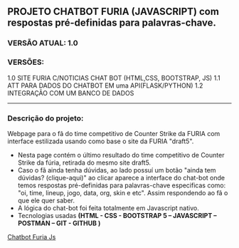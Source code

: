 
## PROJETO CHATBOT FURIA (JAVASCRIPT) com respostas pré-definidas para palavras-chave.
### VERSÃO ATUAL: 1.0
      
### VERSÕES: 
1.0 SITE FURIA C/NOTICIAS CHAT BOT (HTML,CSS, BOOTSTRAP, JS)
1.1 ATT PARA DADOS DO CHATBOT EM uma API(FLASK/PYTHON)
1.2 INTEGRAÇÃO COM UM BANCO DE DADOS
<hr> 

### Descrição do projeto:
Webpage para o fã do time competitivo de Counter Strike da FURIA com interface estilizada usando como base o site da FURIA "draft5".  
- Nesta page contém o último resultado do time competitivo de Counter Strike da fúria, retirada do mesmo site draft5.
- Caso o fã ainda tenha dúvidas, ao lado possuí um botão "ainda tem dúvidas? (clique-aqui)" ao clicar aparece a interface do chat-bot onde temos respostas pré-definidas para palavras-chave especificas como: "oi, time, lineup, jogo, data, org, 
skin e etc". Assim respondendo ao fã o que ele quer saber.
- A lógica do chat-bot foi feita totalmente em Javascript nativo. 
- Tecnologias usadas <strong>(HTML - CSS - BOOTSTRAP 5 – JAVASCRIPT – POSTMAN – GIT - GITHUB )</strong>

<a href="https://furia-chatbot-js.vercel.app/">Chatbot Furia Js</a>



